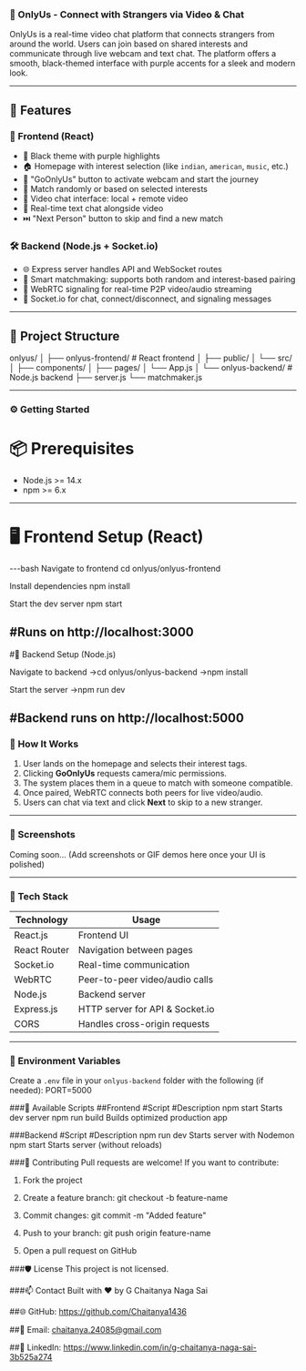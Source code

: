 ### 🎥 OnlyUs - Connect with Strangers via Video & Chat

OnlyUs is a real-time video chat platform that connects strangers from around the world. Users can join based on shared interests and communicate through live webcam and text chat. The platform offers a smooth, black-themed interface with purple accents for a sleek and modern look.

---

## 🌟 Features

### 🚀 Frontend (React)
- 🖤 Black theme with purple highlights
- 🏠 Homepage with interest selection (like `indian`, `american`, `music`, etc.)
- 📸 "GoOnlyUs" button to activate webcam and start the journey
- 🔀 Match randomly or based on selected interests
- 🎥 Video chat interface: local + remote video
- 💬 Real-time text chat alongside video
- ⏭️ "Next Person" button to skip and find a new match

### 🛠️ Backend (Node.js + Socket.io)
- 🌐 Express server handles API and WebSocket routes
- 🧠 Smart matchmaking: supports both random and interest-based pairing
- 🔁 WebRTC signaling for real-time P2P video/audio streaming
- 📡 Socket.io for chat, connect/disconnect, and signaling messages

------------------------------------------------------------------------------

## 📁 Project Structure

onlyus/ │ ├── onlyus-frontend/ # React frontend │ ├── public/ │ └── src/ │ ├── components/ │ ├── pages/ │ └── App.js │ └── onlyus-backend/ # Node.js backend ├── server.js └── matchmaker.js



------------------------------------------------------------------------------

### ⚙️ Getting Started

# 📦 Prerequisites

- Node.js >= 14.x
- npm >= 6.x

---

# 🖥️ Frontend Setup (React)

---bash
Navigate to frontend
cd onlyus/onlyus-frontend

Install dependencies
npm install

Start the dev server
npm start



#Runs on http://localhost:3000
---
#🔧 Backend Setup (Node.js)

Navigate to backend
->cd onlyus/onlyus-backend
->npm install

Start the server
->npm run dev

#Backend runs on http://localhost:5000
-------------------------------------------------------------------------------
### 🛜 How It Works

1. User lands on the homepage and selects their interest tags.
2. Clicking **GoOnlyUs** requests camera/mic permissions.
3. The system places them in a queue to match with someone compatible.
4. Once paired, WebRTC connects both peers for live video/audio.
5. Users can chat via text and click **Next** to skip to a new stranger.

---

### 📸 Screenshots

Coming soon... (Add screenshots or GIF demos here once your UI is polished)

---

### 🧪 Tech Stack

| Technology     | Usage                              |
|----------------|------------------------------------|
| React.js       | Frontend UI                        |
| React Router   | Navigation between pages           |
| Socket.io      | Real-time communication            |
| WebRTC         | Peer-to-peer video/audio calls     |
| Node.js        | Backend server                     |
| Express.js     | HTTP server for API & Socket.io    |
| CORS           | Handles cross-origin requests      |

---

### 🔐 Environment Variables

Create a `.env` file in your `onlyus-backend` folder with the following (if needed):
PORT=5000

###🧰 Available Scripts
##Frontend
#Script	#Description
npm start	Starts dev server
npm run build	Builds optimized production app


###Backend
#Script	#Description
npm run dev	Starts server with Nodemon
npm start	Starts server (without reloads)


###🤝 Contributing
Pull requests are welcome! If you want to contribute:

1. Fork the project

2. Create a feature branch: git checkout -b feature-name

3. Commit changes: git commit -m "Added feature"

4. Push to your branch: git push origin feature-name

5. Open a pull request on GitHub

###🛡️ License
This project is not licensed.

###📫 Contact
Built with ❤️ by G Chaitanya Naga Sai

##🌐 GitHub: https://github.com/Chaitanya1436

##📧 Email: chaitanya.24085@gmail.com

##💼 LinkedIn: https://www.linkedin.com/in/g-chaitanya-naga-sai-3b525a274

